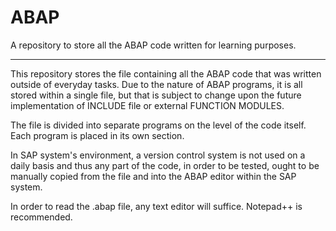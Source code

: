 # ABAP
A repository to store all the ABAP code written for learning purposes.

---
This repository stores the file containing all the ABAP code that was written outside of everyday tasks. Due to the nature of ABAP programs, it is all stored within a single file, but that is subject to change upon the future implementation of INCLUDE file or external FUNCTION MODULES.

The file is divided into separate programs on the level of the code itself. Each program is placed in its own section.

In SAP system's environment, a version control system is not used on a daily basis and thus any part of the code, in order to be tested, ought to be manually copied from the file and into the ABAP editor within the SAP system.

In order to read the .abap file, any text editor will suffice. Notepad++ is recommended.
